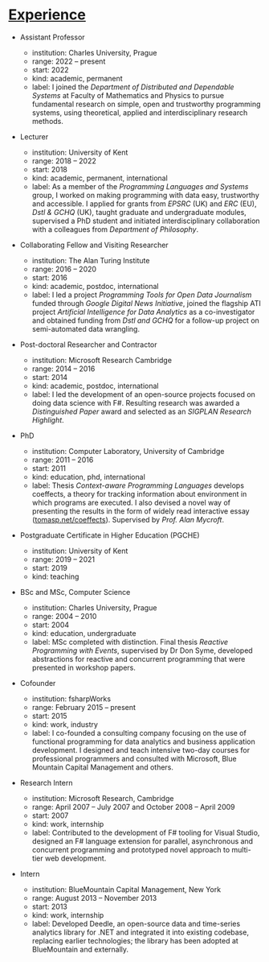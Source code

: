 # [Experience](#experience)

* Assistant Professor
  - institution: Charles University, Prague
  - range: 2022 – present
  - start: 2022
  - kind: academic, permanent
  - label: I joined the *Department of Distributed and Dependable Systems* at Faculty of Mathematics
      and Physics to pursue fundamental research on simple, open and trustworthy programming systems,
      using theoretical, applied and interdisciplinary research methods.

* Lecturer
  - institution: University of Kent
  - range: 2018 – 2022
  - start: 2018
  - kind: academic, permanent, international
  - label: As a member of the *Programming Languages and Systems* group, I worked on making programming
      with data easy, trustworthy and accessible. I applied for grants from *EPSRC* (UK) and *ERC* (EU),
      *Dstl & GCHQ* (UK), taught graduate and undergraduate modules, supervised a PhD student and
      initiated interdisciplinary collaboration with a colleagues from *Department of Philosophy*.

* Collaborating Fellow and Visiting Researcher
  - institution: The Alan Turing Institute
  - range: 2016 – 2020
  - start: 2016
  - kind: academic, postdoc, international
  - label: I led a project *Programming Tools for Open Data Journalism* funded through *Google Digital News
      Initiative*, joined the flagship ATI project *Artificial Intelligence for Data Analytics* as a co-investigator
      and obtained funding from *Dstl and GCHQ* for a follow-up project on semi-automated data wrangling.

* Post-doctoral Researcher and Contractor
  - institution: Microsoft Research Cambridge
  - range: 2014 – 2016
  - start: 2014
  - kind: academic, postdoc, international
  - label: I led the development of an open-source projects focused on doing data science with F#.
      Resulting research was awarded a *Distinguished Paper* award and selected as an *SIGPLAN Research Highlight*.

* PhD
  - institution: Computer Laboratory, University of Cambridge
  - range: 2011 – 2016
  - start: 2011
  - kind: education, phd, international
  - label: Thesis *Context-aware Programming Languages* develops coeffects, a theory for tracking information about
      environment in which programs are executed. I also devised a novel way of presenting the results in the form of
      widely read interactive essay ([tomasp.net/coeffects](http://tomasp.net/coeffects)). Supervised by *Prof. Alan Mycroft*.

* Postgraduate Certificate in Higher Education (PGCHE)
  - institution: University of Kent
  - range: 2019 – 2021
  - start: 2019
  - kind: teaching

* BSc and MSc, Computer Science
  - institution: Charles University, Prague
  - range: 2004 – 2010
  - start: 2004
  - kind: education, undergraduate
  - label: MSc completed with distinction. Final thesis *Reactive Programming with Events*,
      supervised by Dr Don Syme, developed abstractions for reactive and concurrent programming that were presented
      in workshop papers.

* Cofounder
  - institution: fsharpWorks
  - range: February 2015 – present
  - start: 2015
  - kind: work, industry
  - label: I co-founded a consulting company focusing on the use of functional programming for data analytics
      and business application development. I designed and teach intensive two-day courses for professional
      programmers and consulted with Microsoft, Blue Mountain Capital Management and others.

* Research Intern
  - institution: Microsoft Research, Cambridge
  - range: April 2007 – July 2007 and October 2008 – April 2009
  - start: 2007
  - kind: work, internship
  - label: Contributed to the development of F# tooling for Visual Studio, designed an F# language extension for
      parallel, asynchronous and concurrent programming and prototyped novel approach to multi-tier web development.

* Intern
  - institution: BlueMountain Capital Management, New York
  - range: August 2013 – November 2013
  - start: 2013
  - kind: work, internship
  - label: Developed Deedle, an open-source data and time-series analytics library for .NET and integrated it into
      existing codebase, replacing earlier technologies; the library has been adopted at BlueMountain and externally.
